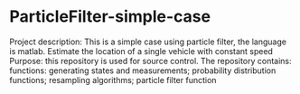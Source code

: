 # ParticleFilter-simple-case
Project description:
This is a simple case using particle filter, the language is matlab. 
Estimate the location of a single vehicle with constant speed 
Purpose:
this repository is used for source control.
The repository contains: 
functions: generating states and measurements; probability distribution functions; resampling algorithms; particle filter function

